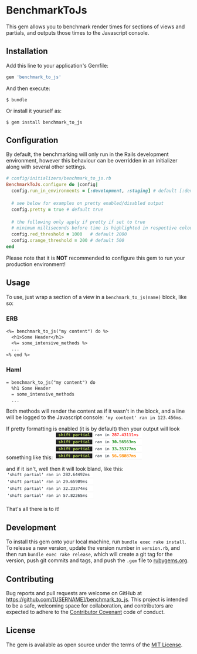 # BenchmarkToJs

This gem allows you to benchmark render times for sections of views and partials, and outputs those times to the Javascript console.

## Installation

Add this line to your application's Gemfile:

```ruby
gem 'benchmark_to_js'
```

And then execute:

    $ bundle

Or install it yourself as:

    $ gem install benchmark_to_js

## Configuration

By default, the benchmarking will only run in the Rails development environment, however this behaviour can be overridden in an initializer along with several other settings.

```ruby
# config/initializers/benchmark_to_js.rb
BenchmarkToJs.configure do |config|
  config.run_in_environments = [:development, :staging] # default [:development]

  # see below for examples on pretty enabled/disabled output
  config.pretty = true # default true

  # the following only apply if pretty if set to true
  # minimum milliseconds before time is highlighted in respective colour
  config.red_threshold = 1000   # default 2000
  config.orange_threshold = 200 # default 500
end
```

Please note that it is **NOT** recommended to configure this gem to run your production environment!

## Usage

To use, just wrap a section of a view in a `benchmark_to_js(name)` block, like so:

### ERB
```erb
<%= benchmark_to_js("my content") do %>
  <h1>Some Header</h1>
  <%= some_intensive_methods %>
  ...
<% end %>
```

### Haml
```haml
= benchmark_to_js("my content") do
  %h1 Some Header
  = some_intensive_methods
  ...
```

Both methods will render the content as if it wasn't in the block, and a line will be logged to the Javascript console: `'my content' ran in 123.456ms`.

If pretty formatting is enabled (it is by default) then your output will look something like this:
![Pretty console output](img/pretty.png)

and if it isn't, well then it will look bland, like this:
![Bland console output](img/bland.png)

That's all there is to it!

## Development

To install this gem onto your local machine, run `bundle exec rake install`. To release a new version, update the version number in `version.rb`, and then run `bundle exec rake release`, which will create a git tag for the version, push git commits and tags, and push the `.gem` file to [rubygems.org](https://rubygems.org).

## Contributing

Bug reports and pull requests are welcome on GitHub at https://github.com/[USERNAME]/benchmark_to_js. This project is intended to be a safe, welcoming space for collaboration, and contributors are expected to adhere to the [Contributor Covenant](http://contributor-covenant.org) code of conduct.

## License

The gem is available as open source under the terms of the [MIT License](http://opensource.org/licenses/MIT).
